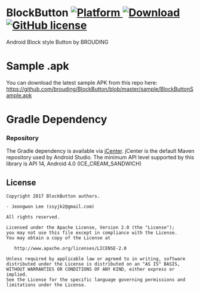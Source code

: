 # BlockButton [![Platform](https://img.shields.io/badge/Platform-Android-green.svg) ]() [![Download](https://api.bintray.com/packages/brouding/maven/android-block-button/images/download.svg) ](https://bintray.com/brouding/maven/android-block-button/_latestVersion)[![GitHub license](https://img.shields.io/badge/License-Apache%202.0-blue.svg)](https://github.com/brouding/simpledialog/blob/master/LICENSE.txt)

Android Block style Button by BROUDING

# Sample .apk

You can download the latest sample APK from this repo here: https://github.com/brouding/BlockButton/blob/master/sample/BlockButtonSample.apk

# Gradle Dependency
### Repository
The Gradle dependency is available via [jCenter](https://bintray.com/brouding/maven/android-simple-dialog).
jCenter is the default Maven repository used by Android Studio. 
The minimum API level supported by this library is API 14, Android 4.0 (ICE_CREAM_SANDWICH)



License
-------

    Copyright 2017 BlockButton authors.
    
    - Jeongwon Lee (ssyjk2@gmail.com)
    
    All rights reserved.

    Licensed under the Apache License, Version 2.0 (the "License");
    you may not use this file except in compliance with the License.
    You may obtain a copy of the License at

       http://www.apache.org/licenses/LICENSE-2.0

    Unless required by applicable law or agreed to in writing, software
    distributed under the License is distributed on an "AS IS" BASIS,
    WITHOUT WARRANTIES OR CONDITIONS OF ANY KIND, either express or implied.
    See the License for the specific language governing permissions and
    limitations under the License.
